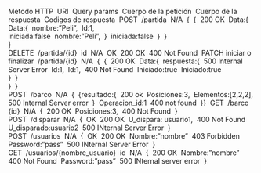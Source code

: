 Metodo HTTP 	URI 	Query params 	Cuerpo de la petición 	Cuerpo de la respuesta 	Codigos de respuesta 
POST 	/partida 	N/A 	{ 	{ 	200 OK 
			Data:{ 	Data:{ 	
			nombre:”Peli”, 	Id:1, 	
			iniciada:false 	nombre:”Peli”, 	
			} 	iniciada:false 	
			} 	} 	
				} 	
DELETE 	/partida/{id} 	id 	N/A 	OK 	200 OK 
					400 Not Found 
PATCH iniciar o finalizar 	/partida/{id} 	N/A 	{ 	{ 	200 OK 
			Data:{ 	respuesta:{ 	500 Internal Server Error 
			Id:1, 	Id:1, 	400 Not Found 
			Iniciado:true 	Iniciado:true 	
			} 	} 	
			} 	} 	
POST 	/barco 	N/A 	{ 	{resultado:{ 	200 ok 
			Posiciones:3, 	Elementos:[2,2,2], 	500 Internal Server error 
			} 	Operacion_id:1 	400 not found 
				}} 	
GET 	/barco 	{id} 	N/A 	{ 	200 OK 
				Posiciones:3, 	400 Not Found 
				} 	
POST 	/disparar 	N/A 	{ 	OK 	200 OK 
			U_dispara: usuario1, 		400 Not Found 
			U_disparado:usuario2 		500 INternal Server Error 
			} 		
POST 	/usuarios 	N/A 	{ 	OK 	200 OK 
			Nombre:”nombre” 		403 Forbidden 
			Password:”pass” 		500 INternal Server Error 
			} 		
GET 	/usuarios/{nombre_usuario} 	id 	N/A 	{ 	200 OK 
				Nombre:”nombre” 	400 Not Found 
				Password:”pass” 	500 INternal server error 
				} 	
